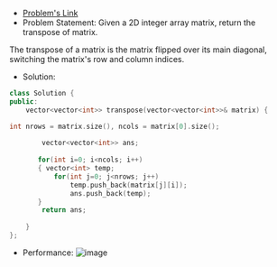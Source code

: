 - [Problem's Link](https://leetcode.com/problems/transpose-matrix/)
- Problem Statement: 
Given a 2D integer array matrix, return the transpose of matrix.

The transpose of a matrix is the matrix flipped over its main diagonal, switching the matrix's row and column indices.
- Solution:  

```cpp
class Solution {
public:
    vector<vector<int>> transpose(vector<vector<int>>& matrix) {

int nrows = matrix.size(), ncols = matrix[0].size();
        
        vector<vector<int>> ans;
        
       for(int i=0; i<ncols; i++)
       { vector<int> temp;
           for(int j=0; j<nrows; j++)
               temp.push_back(matrix[j][i]);
               ans.push_back(temp);
       }
        return ans;
            
    }
};
```

- Performance: 
![image](https://user-images.githubusercontent.com/64036955/138475997-f39cf86a-2e2c-4427-b203-29584bd8961e.png)
